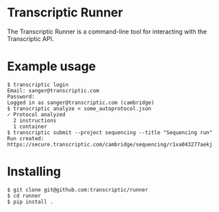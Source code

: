 # Transcriptic Runner

The Transcriptic Runner is a command-line tool for interacting with the
Transcriptic API.

# Example usage

```
$ transcriptic login
Email: sanger@transcriptic.com
Password:
Logged in as sanger@transcriptic.com (cambridge)
$ transcriptic analyze < some_autoprotocol.json
✓ Protocol analyzed
  2 instructions
  1 container
$ transcriptic submit --project sequencing --title "Sequencing run"
Run created: https://secure.transcriptic.com/cambridge/sequencing/r1xa043277aekj
```

# Installing

```
$ git clone git@github.com:transcriptic/runner
$ cd runner
$ pip install .
```
